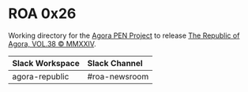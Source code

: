 # ROA 0x26
Working directory for the [Agora PEN Project](https://github.com/agorahub/AIPs/projects/1) to release [The Republic of Agora, VOL.38 © MMXXIV](https://github.com/agorahub/pen0/releases/tag/v38).

| Slack Workspace | Slack Channel |
| :-------------- | :------------ |
| agora-republic  | #roa-newsroom |
